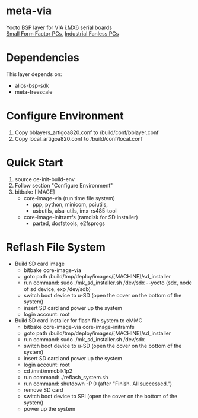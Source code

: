 # meta-via

Yocto BSP layer for VIA i.MX6 serial boards  
[Small Form Factor PCs](https://www.viatech.com/en/systems/small-form-factor-pcs/), 
[Industrial Fanless PCs](https://www.viatech.com/en/systems/industrial-fanless-pcs/)

# Dependencies

This layer depends on:

* alios-bsp-sdk
* meta-freescale

# Configure Environment

1. Copy bblayers_artigoa820.conf to /build/conf/bblayer.conf
2. Copy local_artigoa820.conf to /build/conf/local.conf

# Quick Start

1. source oe-init-build-env
2. Follow section "Configure Environment"
3. bitbake [IMAGE]
   * core-image-via (run time file system)
     * ppp, python, minicom, pciutils,
     * usbutils, alsa-utils, imx-rs485-tool
   * core-image-initramfs (ramdisk for SD installer)
     * parted, dosfstools, e2fsprogs

# Reflash File System
* Build SD card image
  * bitbake core-image-via
  * goto path /build/tmp/deploy/images/[MACHINE]/sd_installer
  * run command: sudo ./mk_sd_installer.sh /dev/sdx --yocto
    (sdx, node of sd device, exp /dev/sdb)
  * switch boot device to u-SD (open the cover on the bottom of the system)
  * insert SD card and power up the system
  * login account: root
* Build SD card installer for flash file system to eMMC
  * bitbake core-image-via core-image-initramfs
  * goto path /build/tmp/deploy/images/[MACHINE]/sd_installer
  * run command: sudo ./mk_sd_installer.sh /dev/sdx
  * switch boot device to u-SD (open the cover on the bottom of the system)
  * insert SD card and power up the system
  * login account: root
  * cd /mnt/mmcblk1p2
  * run command: ./reflash_system.sh
  * run command: shutdown -P 0 (after "Finish. All successed.")
  * remove SD card
  * switch boot device to SPI (open the cover on the bottom of the system)
  * power up the system
